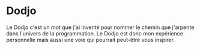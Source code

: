 # Dodjo
Le Dodjo c'est un mot que j'ai inventé pour nommer le chemin que j'arpente dans l'univers de la programmation.
Le Dodjo est donc mon expérience personnelle mais aussi une voie qui pourrait peut-être vous inspirer. 


